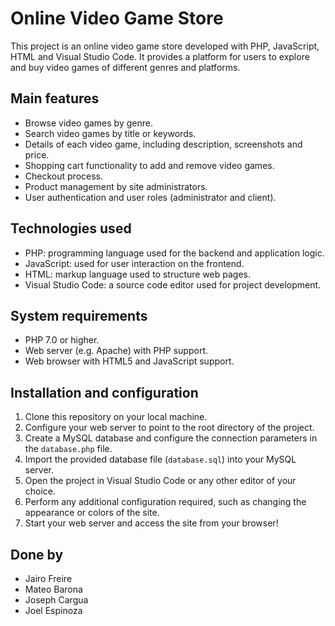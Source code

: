 # Online Video Game Store

This project is an online video game store developed with PHP, JavaScript, HTML and Visual Studio Code. It provides a platform for users to explore and buy video games of different genres and platforms.

## Main features

- Browse video games by genre.
- Search video games by title or keywords.
- Details of each video game, including description, screenshots and price.
- Shopping cart functionality to add and remove video games.
- Checkout process.
- Product management by site administrators.
- User authentication and user roles (administrator and client).

## Technologies used

- PHP: programming language used for the backend and application logic.
- JavaScript: used for user interaction on the frontend.
- HTML: markup language used to structure web pages.
- Visual Studio Code: a source code editor used for project development.

## System requirements

- PHP 7.0 or higher.
- Web server (e.g. Apache) with PHP support.
- Web browser with HTML5 and JavaScript support.

## Installation and configuration

1. Clone this repository on your local machine.
2. Configure your web server to point to the root directory of the project.
3. Create a MySQL database and configure the connection parameters in the `database.php` file.
4. Import the provided database file (`database.sql`) into your MySQL server.
5. Open the project in Visual Studio Code or any other editor of your choice.
6. Perform any additional configuration required, such as changing the appearance or colors of the site.
7. Start your web server and access the site from your browser!

## Done by 

- Jairo Freire 
- Mateo Barona 
- Joseph Cargua
- Joel Espinoza